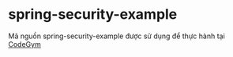 # spring-security-example
Mã nguồn spring-security-example được sử dụng để thực hành tại [CodeGym](https://codegym.vn)
